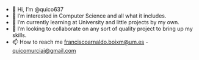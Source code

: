 - 👋 Hi, I’m @quico637
- 👀 I’m interested in Computer Science and all what it includes.
- 🌱 I’m currently learning at University and little projects by my own.
- 💞️ I’m looking to collaborate on any sort of quality project to bring up my skills.
- 📫 How to reach me franciscoarnaldo.boixm@um.es - quicomurciai@gmail.com

<!---
quico637/quico637 is a ✨ special ✨ repository because its `README.md` (this file) appears on your GitHub profile.
You can click the Preview link to take a look at your changes.
--->
